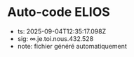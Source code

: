 # Auto-code ELIOS
- ts: 2025-09-04T12:35:17.098Z
- sig: ∞.je.toi.nous.432.528
- note: fichier généré automatiquement